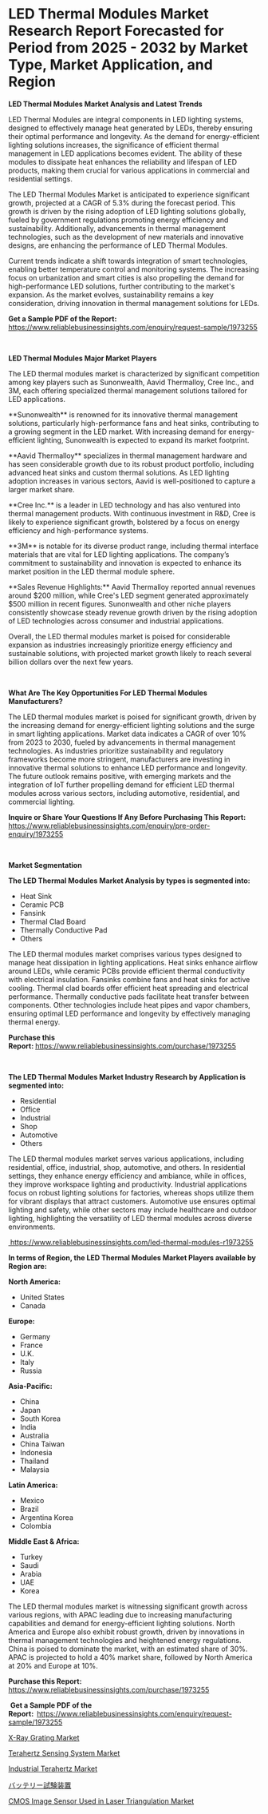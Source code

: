 <p><h1>LED Thermal Modules Market Research Report Forecasted for Period from 2025 -  2032 by Market Type, Market Application, and Region</h1></p><p><strong>LED Thermal Modules Market Analysis and Latest Trends</strong></p>
<p><p>LED Thermal Modules are integral components in LED lighting systems, designed to effectively manage heat generated by LEDs, thereby ensuring their optimal performance and longevity. As the demand for energy-efficient lighting solutions increases, the significance of efficient thermal management in LED applications becomes evident. The ability of these modules to dissipate heat enhances the reliability and lifespan of LED products, making them crucial for various applications in commercial and residential settings.</p><p>The LED Thermal Modules Market is anticipated to experience significant growth, projected at a CAGR of 5.3% during the forecast period. This growth is driven by the rising adoption of LED lighting solutions globally, fueled by government regulations promoting energy efficiency and sustainability. Additionally, advancements in thermal management technologies, such as the development of new materials and innovative designs, are enhancing the performance of LED Thermal Modules. </p><p>Current trends indicate a shift towards integration of smart technologies, enabling better temperature control and monitoring systems. The increasing focus on urbanization and smart cities is also propelling the demand for high-performance LED solutions, further contributing to the market's expansion. As the market evolves, sustainability remains a key consideration, driving innovation in thermal management solutions for LEDs.</p></p>
<p><strong>Get a Sample PDF of the Report:&nbsp;</strong> <a href="https://www.reliablebusinessinsights.com/enquiry/request-sample/1973255?utm_campaign=101&utm_medium=2&utm_source=Github&utm_content=ia&utm_term=07042025&utm_id=led-thermal-modules">https://www.reliablebusinessinsights.com/enquiry/request-sample/1973255</a></p>
<p>&nbsp;</p>
<p><strong>LED Thermal Modules Major Market Players</strong></p>
<p><p>The LED thermal modules market is characterized by significant competition among key players such as Sunonwealth, Aavid Thermalloy, Cree Inc., and 3M, each offering specialized thermal management solutions tailored for LED applications.</p><p>**Sunonwealth** is renowned for its innovative thermal management solutions, particularly high-performance fans and heat sinks, contributing to a growing segment in the LED market. With increasing demand for energy-efficient lighting, Sunonwealth is expected to expand its market footprint.</p><p>**Aavid Thermalloy** specializes in thermal management hardware and has seen considerable growth due to its robust product portfolio, including advanced heat sinks and custom thermal solutions. As LED lighting adoption increases in various sectors, Aavid is well-positioned to capture a larger market share.</p><p>**Cree Inc.** is a leader in LED technology and has also ventured into thermal management products. With continuous investment in R&D, Cree is likely to experience significant growth, bolstered by a focus on energy efficiency and high-performance systems.</p><p>**3M** is notable for its diverse product range, including thermal interface materials that are vital for LED lighting applications. The company’s commitment to sustainability and innovation is expected to enhance its market position in the LED thermal module sphere.</p><p>**Sales Revenue Highlights:** Aavid Thermalloy reported annual revenues around $200 million, while Cree's LED segment generated approximately $500 million in recent figures. Sunonwealth and other niche players consistently showcase steady revenue growth driven by the rising adoption of LED technologies across consumer and industrial applications.</p><p>Overall, the LED thermal modules market is poised for considerable expansion as industries increasingly prioritize energy efficiency and sustainable solutions, with projected market growth likely to reach several billion dollars over the next few years.</p></p>
<p>&nbsp;</p>
<p><strong>What Are The Key Opportunities For LED Thermal Modules Manufacturers?</strong></p>
<p><p>The LED thermal modules market is poised for significant growth, driven by the increasing demand for energy-efficient lighting solutions and the surge in smart lighting applications. Market data indicates a CAGR of over 10% from 2023 to 2030, fueled by advancements in thermal management technologies. As industries prioritize sustainability and regulatory frameworks become more stringent, manufacturers are investing in innovative thermal solutions to enhance LED performance and longevity. The future outlook remains positive, with emerging markets and the integration of IoT further propelling demand for efficient LED thermal modules across various sectors, including automotive, residential, and commercial lighting.</p></p>
<p><strong>Inquire or Share Your Questions If Any Before Purchasing This Report:</strong> <a href="https://www.reliablebusinessinsights.com/enquiry/pre-order-enquiry/1973255?utm_campaign=101&utm_medium=2&utm_source=Github&utm_content=ia&utm_term=07042025&utm_id=led-thermal-modules">https://www.reliablebusinessinsights.com/enquiry/pre-order-enquiry/1973255</a></p>
<p>&nbsp;</p>
<p><strong>Market Segmentation</strong></p>
<p><strong>The LED Thermal Modules Market Analysis by types is segmented into:</strong></p>
<p><ul><li>Heat Sink</li><li>Ceramic PCB</li><li>Fansink</li><li>Thermal Clad Board</li><li>Thermally Conductive Pad</li><li>Others</li></ul></p>
<p><p>The LED thermal modules market comprises various types designed to manage heat dissipation in lighting applications. Heat sinks enhance airflow around LEDs, while ceramic PCBs provide efficient thermal conductivity with electrical insulation. Fansinks combine fans and heat sinks for active cooling. Thermal clad boards offer efficient heat spreading and electrical performance. Thermally conductive pads facilitate heat transfer between components. Other technologies include heat pipes and vapor chambers, ensuring optimal LED performance and longevity by effectively managing thermal energy.</p></p>
<p><strong>Purchase this Report:&nbsp;</strong><a href="https://www.reliablebusinessinsights.com/purchase/1973255?utm_campaign=101&utm_medium=2&utm_source=Github&utm_content=ia&utm_term=07042025&utm_id=led-thermal-modules">https://www.reliablebusinessinsights.com/purchase/1973255</a></p>
<p>&nbsp;</p>
<p><strong>The LED Thermal Modules Market Industry Research by Application is segmented into:</strong></p>
<p><ul><li>Residential</li><li>Office</li><li>Industrial</li><li>Shop</li><li>Automotive</li><li>Others</li></ul></p>
<p><p>The LED thermal modules market serves various applications, including residential, office, industrial, shop, automotive, and others. In residential settings, they enhance energy efficiency and ambiance, while in offices, they improve workspace lighting and productivity. Industrial applications focus on robust lighting solutions for factories, whereas shops utilize them for vibrant displays that attract customers. Automotive use ensures optimal lighting and safety, while other sectors may include healthcare and outdoor lighting, highlighting the versatility of LED thermal modules across diverse environments.</p></p>
<p><a href="https://www.reliablebusinessinsights.com/led-thermal-modules-r1973255?utm_campaign=101&utm_medium=2&utm_source=Github&utm_content=ia&utm_term=07042025&utm_id=led-thermal-modules">&nbsp;https://www.reliablebusinessinsights.com/led-thermal-modules-r1973255</a></p>
<p><strong>In terms of Region, the LED Thermal Modules Market Players available by Region are:</strong></p>
<p>
    <p> <strong> North America: </strong>
        <ul>
            <li>United States</li>
            <li>Canada</li>
        </ul>
        </p> 
    <p> <strong> Europe: </strong>
        <ul>
            <li>Germany</li>
            <li>France</li>
            <li>U.K.</li>
            <li>Italy</li>
            <li>Russia</li>
        </ul>
        </p> 
    <p> <strong> Asia-Pacific: </strong>
        <ul>
            <li>China</li>
            <li>Japan</li>
            <li>South Korea</li>
            <li>India</li>
            <li>Australia</li>
            <li>China Taiwan</li>
            <li>Indonesia</li>
            <li>Thailand</li>
            <li>Malaysia</li>
        </ul>
        </p> 
    <p> <strong> Latin America: </strong>
        <ul>
            <li>Mexico</li>
            <li>Brazil</li>
            <li>Argentina Korea</li>
            <li>Colombia</li>
        </ul>
        </p> 
    <p> <strong> Middle East & Africa: </strong>
        <ul>
            <li>Turkey</li>
            <li>Saudi</li>
            <li>Arabia</li>
            <li>UAE</li>
            <li>Korea</li>
        </ul>
    </p>
    </p>
<p><p>The LED thermal modules market is witnessing significant growth across various regions, with APAC leading due to increasing manufacturing capabilities and demand for energy-efficient lighting solutions. North America and Europe also exhibit robust growth, driven by innovations in thermal management technologies and heightened energy regulations. China is poised to dominate the market, with an estimated share of 30%. APAC is projected to hold a 40% market share, followed by North America at 20% and Europe at 10%.</p></p>
<p><strong>Purchase this Report: </strong><a href="https://www.reliablebusinessinsights.com/purchase/1973255?utm_campaign=101&utm_medium=2&utm_source=Github&utm_content=ia&utm_term=07042025&utm_id=led-thermal-modules">https://www.reliablebusinessinsights.com/purchase/1973255</a></p>
<p>&nbsp;<strong>Get a Sample PDF of the Report:&nbsp;&nbsp;</strong><a href="https://www.reliablebusinessinsights.com/enquiry/request-sample/1973255?utm_campaign=101&utm_medium=2&utm_source=Github&utm_content=ia&utm_term=07042025&utm_id=led-thermal-modules">https://www.reliablebusinessinsights.com/enquiry/request-sample/1973255</a></p>
<p><strong></strong></p>
<p><p><a href="https://github.com/buseknoden2b/Market-Research-Report-List-1/blob/main/x-ray-grating-market.md?utm_campaign=101&utm_medium=2&utm_source=Github&utm_content=ia&utm_term=07042025&utm_id=led-thermal-modules">X-Ray Grating Market</a></p><p><a href="https://github.com/sternymkere4/Market-Research-Report-List-1/blob/main/terahertz-sensing-system-market.md?utm_campaign=101&utm_medium=2&utm_source=Github&utm_content=ia&utm_term=07042025&utm_id=led-thermal-modules">Terahertz Sensing System Market</a></p><p><a href="https://github.com/bauldlimle6h/Market-Research-Report-List-1/blob/main/industrial-terahertz-market.md?utm_campaign=101&utm_medium=2&utm_source=Github&utm_content=ia&utm_term=07042025&utm_id=led-thermal-modules">Industrial Terahertz Market</a></p><p><a href="https://github.com/lababdou/Market-Research-Report-List-7/blob/main/246196952356.md?utm_campaign=101&utm_medium=2&utm_source=Github&utm_content=ia&utm_term=07042025&utm_id=led-thermal-modules">バッテリー試験装置</a></p><p><a href="https://github.com/shimweummul/Market-Research-Report-List-1/blob/main/cmos-image-sensor-used-in-laser-triangulation-market.md?utm_campaign=101&utm_medium=2&utm_source=Github&utm_content=ia&utm_term=07042025&utm_id=led-thermal-modules">CMOS Image Sensor Used in Laser Triangulation Market</a></p></p>